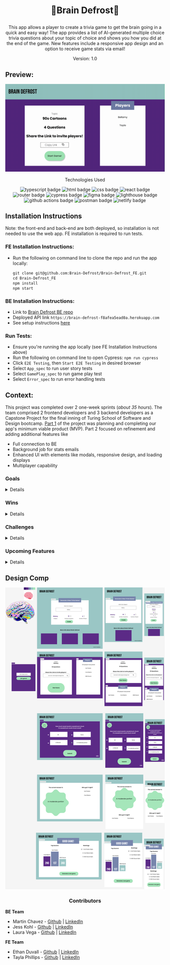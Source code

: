 # <p align="center">🧠Brain Defrost🥶</p>

<p align="center">This app allows a player to create a trivia game to get the brain going in a quick and easy way! The app provides a list of AI-generated multiple choice trivia questions about your topic of choice and shows you how you did at the end of the game. New features include a responsive app design and an option to receive game stats via email!
</p>

<p align="center">Version: 1.0</p>

## Preview:
<div align="center">
  <img src=".github/BrainDefrost1.0 Demo.gif" alt="app demo">

</div>


<p align="center">Technologies Used</p>
<div align="center">
  <img src="https://img.shields.io/badge/TypeScript-3178C6?logo=typescript&logoColor=fff&style=for-the-badge" alt="typescript badge">
  <img src="https://img.shields.io/badge/HTML5-E34F26?logo=html5&logoColor=fff&style=for-the-badge" alt="html badge">
  <img src="https://img.shields.io/badge/CSS3-1572B6?logo=css3&logoColor=fff&style=for-the-badge" alt="css badge">
  <img src="https://img.shields.io/badge/React-61DAFB?logo=react&logoColor=000&style=for-the-badge" alt="react badge">
  <img src="https://img.shields.io/badge/React%20Router-CA4245?logo=reactrouter&logoColor=fff&style=for-the-badge" alt="router badge">
  <img src="https://img.shields.io/badge/Cypress-69D3A7?logo=cypress&logoColor=fff&style=for-the-badge" alt="cypress badge">
  <img src="https://img.shields.io/badge/Figma-F24E1E?logo=figma&logoColor=fff&style=for-the-badge" alt="figma badge">
  <img src="https://img.shields.io/badge/Lighthouse-F44B21?logo=lighthouse&logoColor=fff&style=for-the-badge" alt="lighthouse badge">
  <img src="https://img.shields.io/badge/GitHub%20Actions-2088FF?logo=githubactions&logoColor=fff&style=for-the-badge" alt="github actions badge">
  <img src="https://img.shields.io/badge/Postman-FF6C37?logo=postman&logoColor=fff&style=for-the-badge" alt="postman badge">
  <img src="https://img.shields.io/badge/Netlify-00C7B7?logo=netlify&logoColor=fff&style=for-the-badge" alt="netlify badge">
  <!--
  <img src="https://img.shields.io/badge/Socket.io-010101?logo=socketdotio&logoColor=fff&style=for-the-badge" alt="socket.io badge">
   other badges -->
</div>

## Installation Instructions
Note: the front-end and back-end are both deployed, so installation is not needed to use the web app. FE installation is required to run tests.

### FE Installation Instructions:
- Run the following on command line to clone the repo and run the app locally:
    ```
    git clone git@github.com:Brain-Defrost/Brain-Defrost_FE.git
    cd Brain-Defrost_FE
    npm install
    npm start
    ```

### BE Installation Instructions:
- Link to [Brain Defrost BE repo](https://github.com/Brain-Defrost/Brain-Defrost_BE)
- Deployed API link `https://brain-defrost-f8afea5ead0a.herokuapp.com`
- See setup instructions [here](https://github.com/Brain-Defrost/Brain-Defrost_BE#instructions)

### Run Tests:
- Ensure you're running the app locally (see FE Installation Instructions above)
- Run the following on command line to open Cypress: `npm run cypress`
- Click `E2E Testing`, then `Start E2E Testing` in desired browser
- Select `App_spec` to run user story tests
- Select `GamePlay_spec` to run game play test
- Select `Error_spec` to run error handling tests

## Context:
<!-- wins, challenges, about 20 hours spent, goals, approaches etc -->
This project was completed over 2 one-week sprints (*about 35 hours*). The team comprised 2 frontend developers and 3 backend developers as a Capstone Project for the final inning of Turing School of Software and Design bootcamp. [Part 1](https://github.com/Brain-Defrost/Brain-Defrost_FE/blob/main/.github/Brain%20Defrost%20Demo.gif) of the project was planning and completing our app's minimum viable product (MVP). Part 2 focused on refinement and adding additional features like
- Full connection to BE
- Background job for stats emails
- Enhanced UI with elements like modals, responsive design, and loading displays
- Multiplayer capability


### Goals

<details close>
  
  ```
  - Use scrum methodology to collaborate as a full stack team and provide production-ready software
  - Explore new concepts, libraries, or patterns
  - Practice professional git workflow
  - Build application that executes in development, test, CI, and production enfironments
  
  ```
  
</details>
  
### Wins
  
<details close>
  
  ```
  - CI/CD pipeline implementation
  - Postman mock server used for network requests during development
  - Multiplayer gameplay capability
  
  ```
  
</details>
  
### Challenges
  
<details close>
  
  ```
  - Testing gameplay and different user perspectives(game creator vs joining player) efficiently but thoroughly
  - Developing features for players to join game from a different browing session/window/device - problem approached by using encoded data stored in URL
  - Single-page application routing incompatability with GitHub Pages - problem approached by using a rerouting script in the `index.html` file
  - Having game data update in real time across all participating clients
  
  ```
  
</details>

### Upcoming Features
  
<details close>
  
  ```
  - Light & Dark mode display settings
  - Single-player vs Multi-player modes
  - `Surprise Me` button that will generate a trivia game with a surprise category
  
  ```
  
</details>


## Design Comp
<div align="center">
  <img src=".github/Brain Defrost Comp.png" alt="design composition">
</div>

### <p align="center">Contributors</p>
**BE Team**
  - Martin Chavez - [Github](https://github.com/Chavezgm) | [LinkedIn](https://www.linkedin.com/in/martin-chavez-garcia/)
  - Jess Kohl - [Github](https://github.com/kohljd) | [LinkedIn](https://www.linkedin.com/in/jessica-kohl-545785113/)
  - Laura Vega - [Github](https://github.com/laurarvegav) | [LinkedIn](https://www.linkedin.com/in/laurarvegav/)
  
**FE Team**
  - Ethan Duvall - [Github](https://github.com/EthanDuvall) | [LinkedIn](https://www.linkedin.com/in/eaduvall/)
  - Tayla Phillips - [Github](https://github.com/tednaphil) | [LinkedIn](https://www.linkedin.com/in/taylarichardsphillips/)
